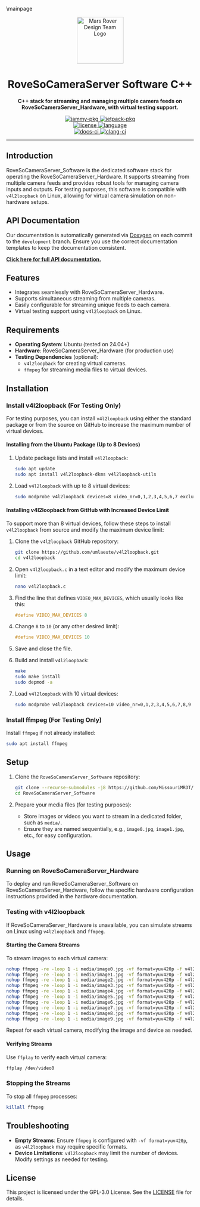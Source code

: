 \mainpage

<div align="center">
  <a href="https://github.com/missourimrdt/rovesocameraserver_software">
    <img width="125" src="https://i.postimg.cc/XYtdp84Z/logo.png" alt="Mars Rover Design Team Logo">
  </a>
  <h1>RoveSoCameraServer Software C++</h1>
  <p><b>C++ stack for streaming and managing multiple camera feeds on RoveSoCameraServer_Hardware, with virtual testing support.</b></p>
  <div>
    <a href="https://github.com/MissouriMRDT/autonomy_software/pkgs/container/autonomy-jammy">
      <img src="https://img.shields.io/badge/Ubuntu_Jammy-latest-orange" alt="jammy-pkg" />
    </a>
    <a href="https://github.com/MissouriMRDT/autonomy_software/pkgs/container/autonomy-jetpack">
      <img src="https://img.shields.io/badge/NVIDIA_JetPack_6-latest-orange" alt="jetpack-pkg" />
    </a>
  </div>
  <div>
    <a href="https://www.gnu.org/licenses/gpl-3.0.en.html">
      <img src="https://img.shields.io/badge/license-GPLv3-blue.svg?style=flat-round" alt="license" />
    </a>
    <a href="https://en.cppreference.com/w/cpp/20">
      <img src="https://img.shields.io/badge/language-C%2B%2B20-blue.svg?style=flat-round" alt="language" />
    </a>
  </div>
  <div>
    <a href="https://github.com/MissouriMRDT/rovesocameraserver_software/actions/workflows/deploy_doxygen.yml">
      <img src="https://img.shields.io/github/actions/workflow/status/missourimrdt/rovesocameraserver_software/deploy_doxygen.yml?branch=development&label=Docs&style=flat-round" alt="docs-ci" />
    </a>
    <a href="https://github.com/MissouriMRDT/rovesocameraserver_software/actions/workflows/clang_check.yml">
      <img src="https://img.shields.io/github/actions/workflow/status/missourimrdt/rovesocameraserver_software/clang_check.yml?branch=development&label=Clang&style=flat-round" alt="clang-ci" />
    </a>
  </div>
</div>

---

## Introduction
RoveSoCameraServer_Software is the dedicated software stack for operating the RoveSoCameraServer_Hardware. It supports streaming from multiple camera feeds and provides robust tools for managing camera inputs and outputs. For testing purposes, this software is compatible with `v4l2loopback` on Linux, allowing for virtual camera simulation on non-hardware setups.

## API Documentation

Our documentation is automatically generated via [Doxygen](https://doxygen.nl/) on each commit to the `development` branch. Ensure you use the correct documentation templates to keep the documentation consistent.

**[Click here for full API documentation.](https://missourimrdt.github.io/RoveSoCameraServer_Software/)**

## Features

- Integrates seamlessly with RoveSoCameraServer_Hardware.
- Supports simultaneous streaming from multiple cameras.
- Easily configurable for streaming unique feeds to each camera.
- Virtual testing support using `v4l2loopback` on Linux.

## Requirements

- **Operating System**: Ubuntu (tested on 24.04+)
- **Hardware**: RoveSoCameraServer_Hardware (for production use)
- **Testing Dependencies** (optional):
  - `v4l2loopback` for creating virtual cameras.
  - `ffmpeg` for streaming media files to virtual devices.

## Installation

### Install v4l2loopback (For Testing Only)

For testing purposes, you can install `v4l2loopback` using either the standard package or from the source on GitHub to increase the maximum number of virtual devices.

#### Installing from the Ubuntu Package (Up to 8 Devices)

1. Update package lists and install `v4l2loopback`:

    ```bash
    sudo apt update
    sudo apt install v4l2loopback-dkms v4l2loopback-utils
    ```

2. Load `v4l2loopback` with up to 8 virtual devices:

    ```bash
    sudo modprobe v4l2loopback devices=8 video_nr=0,1,2,3,4,5,6,7 exclusive_caps=1
    ```

#### Installing v4l2loopback from GitHub with Increased Device Limit

To support more than 8 virtual devices, follow these steps to install `v4l2loopback` from source and modify the maximum device limit:

1. Clone the `v4l2loopback` GitHub repository:

    ```bash
    git clone https://github.com/umlaeute/v4l2loopback.git
    cd v4l2loopback
    ```

2. Open `v4l2loopback.c` in a text editor and modify the maximum device limit:

    ```bash
    nano v4l2loopback.c
    ```

3. Find the line that defines `VIDEO_MAX_DEVICES`, which usually looks like this:

    ```c
    #define VIDEO_MAX_DEVICES 8
    ```

4. Change `8` to `10` (or any other desired limit):

    ```c
    #define VIDEO_MAX_DEVICES 10
    ```

5. Save and close the file.

6. Build and install `v4l2loopback`:

    ```bash
    make
    sudo make install
    sudo depmod -a
    ```

7. Load `v4l2loopback` with 10 virtual devices:

    ```bash
    sudo modprobe v4l2loopback devices=10 video_nr=0,1,2,3,4,5,6,7,8,9 exclusive_caps=1
    ```

### Install ffmpeg (For Testing Only)

Install `ffmpeg` if not already installed:

```bash
sudo apt install ffmpeg
```

## Setup

1. Clone the `RoveSoCameraServer_Software` repository:

    ```bash
    git clone --recurse-submodules -j8 https://github.com/MissouriMRDT/RoveSoCameraServer_Software.git
    cd RoveSoCameraServer_Software
    ```

2. Prepare your media files (for testing purposes):
    - Store images or videos you want to stream in a dedicated folder, such as `media/`.
    - Ensure they are named sequentially, e.g., `image0.jpg`, `image1.jpg`, etc., for easy configuration.

## Usage

### Running on RoveSoCameraServer_Hardware

To deploy and run RoveSoCameraServer_Software on RoveSoCameraServer_Hardware, follow the specific hardware configuration instructions provided in the hardware documentation.

### Testing with v4l2loopback

If RoveSoCameraServer_Hardware is unavailable, you can simulate streams on Linux using `v4l2loopback` and `ffmpeg`.

#### Starting the Camera Streams

To stream images to each virtual camera:

```bash
nohup ffmpeg -re -loop 1 -i media/image0.jpg -vf format=yuv420p -f v4l2 /dev/video0 > /dev/null 2>&1 &
nohup ffmpeg -re -loop 1 -i media/image1.jpg -vf format=yuv420p -f v4l2 /dev/video1 > /dev/null 2>&1 &
nohup ffmpeg -re -loop 1 -i media/image2.jpg -vf format=yuv420p -f v4l2 /dev/video2 > /dev/null 2>&1 &
nohup ffmpeg -re -loop 1 -i media/image3.jpg -vf format=yuv420p -f v4l2 /dev/video3 > /dev/null 2>&1 &
nohup ffmpeg -re -loop 1 -i media/image4.jpg -vf format=yuv420p -f v4l2 /dev/video4 > /dev/null 2>&1 &
nohup ffmpeg -re -loop 1 -i media/image5.jpg -vf format=yuv420p -f v4l2 /dev/video5 > /dev/null 2>&1 &
nohup ffmpeg -re -loop 1 -i media/image6.jpg -vf format=yuv420p -f v4l2 /dev/video6 > /dev/null 2>&1 &
nohup ffmpeg -re -loop 1 -i media/image7.jpg -vf format=yuv420p -f v4l2 /dev/video7 > /dev/null 2>&1 &
nohup ffmpeg -re -loop 1 -i media/image8.jpg -vf format=yuv420p -f v4l2 /dev/video8 > /dev/null 2>&1 &
nohup ffmpeg -re -loop 1 -i media/image9.jpg -vf format=yuv420p -f v4l2 /dev/video9 > /dev/null 2>&1 &
```

Repeat for each virtual camera, modifying the image and device as needed.

#### Verifying Streams

Use `ffplay` to verify each virtual camera:

```bash
ffplay /dev/video0
```

### Stopping the Streams

To stop all `ffmpeg` processes:

```bash
killall ffmpeg
```

## Troubleshooting

- **Empty Streams**: Ensure `ffmpeg` is configured with `-vf format=yuv420p`, as `v4l2loopback` may require specific formats.
- **Device Limitations**: `v4l2loopback` may limit the number of devices. Modify settings as needed for testing.

## License

This project is licensed under the GPL-3.0 License. See the [LICENSE](LICENSE) file for details.
